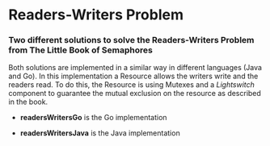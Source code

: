 # Readers-Writers Problem

### Two different solutions to solve the Readers-Writers Problem from The Little Book of Semaphores

Both solutions are implemented in a similar way in different languages (Java and Go). In this implementation a Resource allows the writers write and the readers read. To do this, the Resource is using Mutexes and a *Lightswitch* component to guarantee the mutual exclusion on the resource as described in the book.

+ **readersWritersGo** is the Go implementation

+ **readersWritersJava** is the Java implementation
